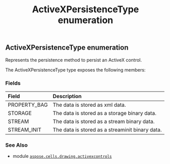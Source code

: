 ﻿---
title: ActiveXPersistenceType enumeration
second_title: Aspose.Cells for Python via .NET API References
description: 
type: docs
weight: 130
url: /aspose.cells.drawing.activexcontrols/activexpersistencetype/
is_root: false
---

## ActiveXPersistenceType enumeration

Represents the persistence method to persist an ActiveX control.



The ActiveXPersistenceType type exposes the following members:

### Fields
| Field | Description |
| :- | :- |
| PROPERTY_BAG | The data is stored as xml data. |
| STORAGE | The data is stored as a storage binary data. |
| STREAM | The data is stored as a stream binary data. |
| STREAM_INIT | The data is stored as a streaminit binary data. |



### See Also
* module [`aspose.cells.drawing.activexcontrols`](..)
